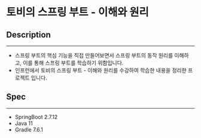 # 토비의 스프링 부트 - 이해와 원리

## Description
***
- 스프링 부트의 핵심 기능을 직접 만들어보면서 스프링 부트의 동작 원리를 이해하고, 이를 통해 스프링 부트를 학습하기 위함입니다.
- 인프런에서 토비의 스프링 부트 - 이해와 원리를 수강하여 학습한 내용을 정리한 프로젝트 입니다.

## Spec
***
* SpringBoot 2.7.12
* Java 11
* Gradle 7.6.1